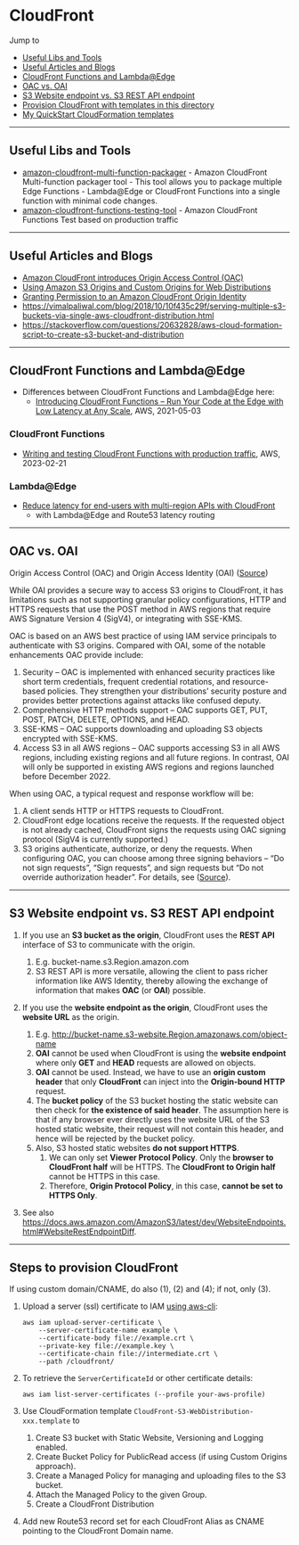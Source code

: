 # CloudFront

Jump to
- [Useful Libs and Tools](#useful-libs-and-tools)
- [Useful Articles and Blogs](#useful-articles-and-blogs)
- [CloudFront Functions and Lambda@Edge](#cloudfront-functions-and-lambdaedge)
- [OAC vs. OAI](#oac-vs-oai)
- [S3 Website endpoint vs. S3 REST API endpoint](#s3-website-endpoint-vs-s3-rest-api-endpoint)
- [Provision CloudFront with templates in this directory](#steps-to-provision-cloudfront)
- [My QuickStart CloudFormation templates](./cfn/)


---
## Useful Libs and Tools

- [amazon-cloudfront-multi-function-packager](https://github.com/aws-samples/amazon-cloudfront-multi-function-packager) - Amazon CloudFront Multi-function packager tool - This tool allows you to package multiple Edge Functions - Lambda@Edge or CloudFront Functions into a single function with minimal code changes.
- [amazon-cloudfront-functions-testing-tool](https://github.com/aws-samples/amazon-cloudfront-functions-testing-tool) - Amazon CloudFront Functions Test based on production traffic



---
## Useful Articles and Blogs
- [Amazon CloudFront introduces Origin Access Control (OAC)](https://aws.amazon.com/blogs/networking-and-content-delivery/amazon-cloudfront-introduces-origin-access-control-oac/)
- [Using Amazon S3 Origins and Custom Origins for Web Distributions](http://docs.aws.amazon.com/AmazonCloudFront/latest/DeveloperGuide/DownloadDistS3AndCustomOrigins.html)
- [Granting Permission to an Amazon CloudFront Origin Identity](http://docs.aws.amazon.com/AmazonS3/latest/dev/example-bucket-policies.html#example-bucket-policies-use-case-6)
- https://vimalpaliwal.com/blog/2018/10/10f435c29f/serving-multiple-s3-buckets-via-single-aws-cloudfront-distribution.html
- https://stackoverflow.com/questions/20632828/aws-cloud-formation-script-to-create-s3-bucket-and-distribution


---
## CloudFront Functions and Lambda@Edge

- Differences between CloudFront Functions and Lambda@Edge here:
    - [Introducing CloudFront Functions – Run Your Code at the Edge with Low Latency at Any Scale](https://aws.amazon.com/blogs/aws/introducing-cloudfront-functions-run-your-code-at-the-edge-with-low-latency-at-any-scale/), AWS, 2021-05-03

### CloudFront Functions

- [Writing and testing CloudFront Functions with production traffic](https://aws.amazon.com/blogs/networking-and-content-delivery/writing-and-testing-cloudfront-functions-with-production-traffic/), AWS, 2023-02-21

### Lambda@Edge

- [Reduce latency for end-users with multi-region APIs with CloudFront](https://aws.amazon.com/blogs/networking-and-content-delivery/reduce-latency-for-end-users-with-multi-region-apis-with-cloudfront/)
    - with Lambda@Edge and Route53 latency routing


---
## OAC vs. OAI

Origin Access Control (OAC) and Origin Access Identity (OAI)
([Source](https://aws.amazon.com/blogs/networking-and-content-delivery/amazon-cloudfront-introduces-origin-access-control-oac/))


While OAI provides a secure way to access S3 origins to CloudFront, it has limitations such as not supporting granular policy configurations, HTTP and HTTPS requests that use the POST method in AWS regions that require AWS Signature Version 4 (SigV4), or integrating with SSE-KMS.

OAC is based on an AWS best practice of using IAM service principals to authenticate with S3 origins. Compared with OAI, some of the notable enhancements OAC provide include:

1. Security – OAC is implemented with enhanced security practices like short term credentials, frequent credential rotations, and resource-based policies. They strengthen your distributions’ security posture and provides better protections against attacks like confused deputy.
2. Comprehensive HTTP methods support – OAC supports GET, PUT, POST, PATCH, DELETE, OPTIONS, and HEAD.
3. SSE-KMS – OAC supports downloading and uploading S3 objects encrypted with SSE-KMS.
4. Access S3 in all AWS regions – OAC supports accessing S3 in all AWS regions, including existing regions and all future regions. In contrast, OAI will only be supported in existing AWS regions and regions launched before December 2022.

When using OAC, a typical request and response workflow will be:
1. A client sends HTTP or HTTPS requests to CloudFront.
2. CloudFront edge locations receive the requests. If the requested object is not already cached, CloudFront signs the requests using OAC signing protocol (SigV4 is currently supported.)
3. S3 origins authenticate, authorize, or deny the requests. When configuring OAC, you can choose among three signing behaviors – “Do not sign requests”, “Sign requests”, and sign requests but “Do not override authorization header”. For details, see ([Source](https://aws.amazon.com/blogs/networking-and-content-delivery/amazon-cloudfront-introduces-origin-access-control-oac/)).


---
## S3 Website endpoint vs. S3 REST API endpoint

1. If you use an **S3 bucket as the origin**, CloudFront uses the **REST API** interface of S3 to communicate with the origin.
    1. E.g. bucket-name.s3.Region.amazon.com
    1. S3 REST API is more versatile, allowing the client to pass richer information like AWS Identity, thereby allowing the exchange of information that makes **OAC** (or **OAI**) possible.

2. If you use the **website endpoint as the origin**, CloudFront uses the **website URL** as the origin.
    1. E.g. http://bucket-name.s3-website.Region.amazonaws.com/object-name
    2. **OAI** cannot be used when CloudFront is using the **website endpoint** where only **GET** and **HEAD** requests are allowed on objects.
    3. **OAI** cannot be used. Instead, we have to use an **origin custom header** that only **CloudFront** can inject into the **Origin-bound HTTP** request.
    4. The **bucket policy** of the S3 bucket hosting the static website can then check for **the existence of said header**. The assumption here is that if any browser ever directly uses the website URL of the S3 hosted static website, their request will not contain this header, and hence will be rejected by the bucket policy.
    5. Also, S3 hosted static websites **do not support HTTPS**.
        1. We can only set **Viewer Protocol Policy**. Only the **browser to CloudFront half** will be HTTPS. The **CloudFront to Origin half** cannot be HTTPS in this case.
        2. Therefore, **Origin Protocol Policy**, in this case, **cannot be set to HTTPS Only**.

3. See also https://docs.aws.amazon.com/AmazonS3/latest/dev/WebsiteEndpoints.html#WebsiteRestEndpointDiff.


---
## Steps to provision CloudFront

If using custom domain/CNAME, do also (1), (2) and (4); if not, only (3).

1. Upload a server (ssl) certificate to IAM [using aws-cli](
   http://docs.aws.amazon.com/IAM/latest/UserGuide/id_credentials_server-certs.html#upload-server-certificate):

   ```
   aws iam upload-server-certificate \
       --server-certificate-name example \
       --certificate-body file://example.crt \
       --private-key file://example.key \
       --certificate-chain file://intermediate.crt \
       --path /cloudfront/
   ```

2. To retrieve the `ServerCertificateId` or other certificate details:

   ```
   aws iam list-server-certificates (--profile your-aws-profile)
   ```

3. Use CloudFormation template `CloudFront-S3-WebDistribution-xxx.template` to
    1. Create S3 bucket with Static Website, Versioning and Logging enabled.
    1. Create Bucket Policy for PublicRead access (if using Custom Origins approach).
    1. Create a Managed Policy for managing and uploading files to the S3 bucket.
    1. Attach the Managed Policy to the given Group.
    1. Create a CloudFront Distribution

4. Add new Route53 record set for each CloudFront Alias as CNAME pointing to the CloudFront Domain name.
